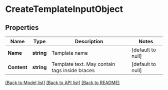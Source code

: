 # CreateTemplateInputObject

## Properties
Name | Type | Description | Notes
------------ | ------------- | ------------- | -------------
**Name** | **string** | Template name | [default to null]
**Content** | **string** | Template text. May contain tags inside braces | [default to null]

[[Back to Model list]](../README.md#documentation-for-models) [[Back to API list]](../README.md#documentation-for-api-endpoints) [[Back to README]](../README.md)


